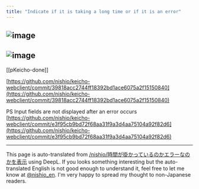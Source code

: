 ```yaml
---
title: "Indicate if it is taking a long time or if it is an error"
---
```


## ![image](https://gyazo.com/b0e2b2ba6d9b608dffcd422a82a3e0e3/thumb/1000)
## ![image](https://gyazo.com/493dffd399a44a996dd695134bb20d44/thumb/1000)

[[pKeicho-done]]

[https://github.com/nishio/keicho-webclient/commit/39818acc2744ff18392bd1ace6075a2f15150840](https://github.com/nishio/keicho-webclient/commit/39818acc2744ff18392bd1ace6075a2f15150840)

PS
Input fields are not displayed after an error occurs
[https://github.com/nishio/keicho-webclient/commit/e3f95cb9bd72f68aa31f9a3d4aa75104a92f82d6](https://github.com/nishio/keicho-webclient/commit/e3f95cb9bd72f68aa31f9a3d4aa75104a92f82d6)


---
This page is auto-translated from [/nishio/時間が掛かっているのかエラーなのかを表示](https://scrapbox.io/nishio/時間が掛かっているのかエラーなのかを表示) using DeepL. If you looks something interesting but the auto-translated English is not good enough to understand it, feel free to let me know at [@nishio_en](https://twitter.com/nishio_en). I'm very happy to spread my thought to non-Japanese readers.